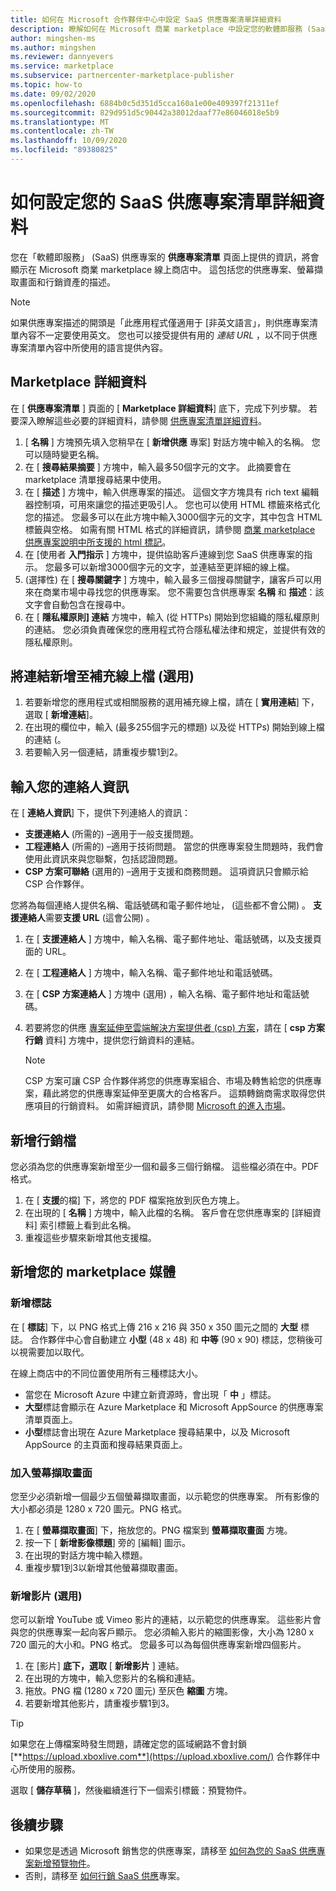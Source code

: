```yaml
---
title: 如何在 Microsoft 合作夥伴中心中設定 SaaS 供應專案清單詳細資料
description: 瞭解如何在 Microsoft 商業 marketplace 中設定您的軟體即服務 (SaaS) 供應專案清單詳細資料。
author: mingshen-ms
ms.author: mingshen
ms.reviewer: dannyevers
ms.service: marketplace
ms.subservice: partnercenter-marketplace-publisher
ms.topic: how-to
ms.date: 09/02/2020
ms.openlocfilehash: 6884b0c5d351d5cca160a1e00e409397f21311ef
ms.sourcegitcommit: 829d951d5c90442a38012daaf77e86046018e5b9
ms.translationtype: MT
ms.contentlocale: zh-TW
ms.lasthandoff: 10/09/2020
ms.locfileid: "89380825"
---
```

# <a name="how-to-configure-your-saas-offer-listing-details"></a>如何設定您的 SaaS 供應專案清單詳細資料

您在「軟體即服務」 (SaaS) 供應專案的 **供應專案清單** 頁面上提供的資訊，將會顯示在 Microsoft 商業 marketplace 線上商店中。 這包括您的供應專案、螢幕擷取畫面和行銷資產的描述。

> [!NOTE]
> 如果供應專案描述的開頭是「此應用程式僅適用于 [非英文語言」，則供應專案清單內容不一定要使用英文。 您也可以接受提供有用的 *連結 URL* ，以不同于供應專案清單內容中所使用的語言提供內容。

## <a name="marketplace-details"></a>Marketplace 詳細資料

在 [ **供應專案清單** ] 頁面的 [ **Marketplace 詳細資料**] 底下，完成下列步驟。 若要深入瞭解這些必要的詳細資料，請參閱 [供應專案清單詳細資料](plan-saas-offer.md#offer-listing-details)。

1. [ **名稱** ] 方塊預先填入您稍早在 [  **新增供應** 專案] 對話方塊中輸入的名稱。 您可以隨時變更名稱。
1. 在 [ **搜尋結果摘要** ] 方塊中，輸入最多50個字元的文字。 此摘要會在 marketplace 清單搜尋結果中使用。
1. 在 [ **描述** ] 方塊中，輸入供應專案的描述。 這個文字方塊具有 rich text 編輯器控制項，可用來讓您的描述更吸引人。 您也可以使用 HTML 標籤來格式化您的描述。 您最多可以在此方塊中輸入3000個字元的文字，其中包含 HTML 標籤與空格。 如需有關 HTML 格式的詳細資訊，請參閱 [商業 marketplace 供應專案說明中所支援的 html 標記](supported-html-tags.md)。
1. 在 [使用者 **入門指示** ] 方塊中，提供協助客戶連線到您 SaaS 供應專案的指示。 您最多可以新增3000個字元的文字，並連結至更詳細的線上檔。
1.  (選擇性) 在 [ **搜尋關鍵字** ] 方塊中，輸入最多三個搜尋關鍵字，讓客戶可以用來在商業市場中尋找您的供應專案。 您不需要包含供應專案 **名稱** 和 **描述**：該文字會自動包含在搜尋中。
1. 在 [ **隱私權原則] 連結** 方塊中，輸入 (從 HTTPs) 開始到您組織的隱私權原則的連結。 您必須負責確保您的應用程式符合隱私權法律和規定，並提供有效的隱私權原則。

## <a name="add-links-to-supplemental-online-documentation-optional"></a>將連結新增至補充線上檔 (選用) 

1. 若要新增您的應用程式或相關服務的選用補充線上檔，請在 [ **實用連結**] 下，選取 [ **新增連結**]。
1. 在出現的欄位中，輸入 (最多255個字元的標題) 以及從 HTTPs) 開始到線上檔的連結 (。
1. 若要輸入另一個連結，請重複步驟1到2。

## <a name="enter-your-contact-information"></a>輸入您的連絡人資訊

在 [ **連絡人資訊**] 下，提供下列連絡人的資訊：

- **支援連絡人**  (所需的) –適用于一般支援問題。
- **工程連絡人**  (所需的) –適用于技術問題。 當您的供應專案發生問題時，我們會使用此資訊來與您聯繫，包括認證問題。
- **CSP 方案可聯絡** (選用的) –適用于支援和商務問題。 這項資訊只會顯示給 CSP 合作夥伴。

您將為每個連絡人提供名稱、電話號碼和電子郵件地址， (這些都不會公開) 。 **支援連絡人**需要**支援 URL** (這會公開) 。

1. 在 [ **支援連絡人** ] 方塊中，輸入名稱、電子郵件地址、電話號碼，以及支援頁面的 URL。
1. 在 [ **工程連絡人** ] 方塊中，輸入名稱、電子郵件地址和電話號碼。
1. 在 [ **CSP 方案連絡人** ] 方塊中 (選用) ，輸入名稱、電子郵件地址和電話號碼。
1. 若要將您的供應 [專案延伸至雲端解決方案提供者 (csp) 方案](cloud-solution-providers.md)，請在 [ **csp 方案行銷** 資料] 方塊中，提供您行銷資料的連結。

   > [!NOTE]
   > CSP 方案可讓 CSP 合作夥伴將您的供應專案組合、市場及轉售給您的供應專案，藉此將您的供應專案延伸至更廣大的合格客戶。 這類轉銷商需求取得您供應項目的行銷資料。 如需詳細資訊，請參閱 [Microsoft 的進入市場](https://partner.microsoft.com/reach-customers/gtm)。

## <a name="add-marketing-documents"></a>新增行銷檔

您必須為您的供應專案新增至少一個和最多三個行銷檔。 這些檔必須在中。PDF 格式。

1. 在 [ **支援**的檔] 下，將您的 PDF 檔案拖放到灰色方塊上。
1. 在出現的 [ **名稱** ] 方塊中，輸入此檔的名稱。 客戶會在您供應專案的 [詳細資料] 索引標籤上看到此名稱。
1. 重複這些步驟來新增其他支援檔。

## <a name="add-your-marketplace-media"></a>新增您的 marketplace 媒體

### <a name="add-logos"></a>新增標誌

在 [ **標誌**] 下，以 PNG 格式上傳 216 x 216 與 350 x 350 圖元之間的 **大型** 標誌。 合作夥伴中心會自動建立 **小型** (48 x 48) 和 **中等** (90 x 90) 標誌，您稍後可以視需要加以取代。

在線上商店中的不同位置使用所有三種標誌大小。

- 當您在 Microsoft Azure 中建立新資源時，會出現「 **中** 」標誌。
- **大型**標誌會顯示在 Azure Marketplace 和 Microsoft AppSource 的供應專案清單頁面上。
- **小型**標誌會出現在 Azure Marketplace 搜尋結果中，以及 Microsoft AppSource 的主頁面和搜尋結果頁面上。
   
### <a name="add-screenshots"></a>加入螢幕擷取畫面

您至少必須新增一個最少五個螢幕擷取畫面，以示範您的供應專案。 所有影像的大小都必須是 1280 x 720 圖元。PNG 格式。

1. 在 [ **螢幕擷取畫面**] 下，拖放您的。PNG 檔案到 **螢幕擷取畫面** 方塊。
2. 按一下 [ **新增影像標題**] 旁的 [編輯] 圖示。
3. 在出現的對話方塊中輸入標題。
4. 重複步驟1到3以新增其他螢幕擷取畫面。

### <a name="add-videos-optional"></a>新增影片 (選用) 

您可以新增 YouTube 或 Vimeo 影片的連結，以示範您的供應專案。 這些影片會與您的供應專案一起向客戶顯示。 您必須輸入影片的縮圖影像，大小為 1280 x 720 圖元的大小和。PNG 格式。 您最多可以為每個供應專案新增四個影片。

1. 在 [影片] **底下，選取** [ **新增影片** ] 連結。
2. 在出現的方塊中，輸入您影片的名稱和連結。
3. 拖放。PNG 檔 (1280 x 720 圖元) 至灰色 **縮圖** 方塊。
4. 若要新增其他影片，請重複步驟1到3。

> [!TIP]
> 如果您在上傳檔案時發生問題，請確定您的區域網路不會封鎖 [**https://upload.xboxlive.com**](https://upload.xboxlive.com/) 合作夥伴中心所使用的服務。

選取 [ **儲存草稿** ]，然後繼續進行下一個索引標籤：預覽物件。

## <a name="next-steps"></a>後續步驟

- 如果您是透過 Microsoft 銷售您的供應專案，請移至 [如何為您的 SaaS 供應專案新增預覽物件](create-new-saas-offer-preview.md)。 
- 否則，請移至 [如何行銷 SaaS 供應](create-new-saas-offer-marketing.md)專案。
